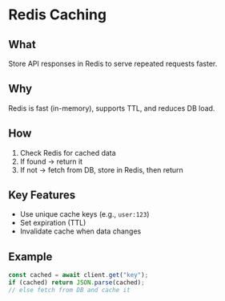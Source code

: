 # Redis Caching

## What
Store API responses in Redis to serve repeated requests faster.

## Why
Redis is fast (in-memory), supports TTL, and reduces DB load.

## How
1. Check Redis for cached data
2. If found → return it
3. If not → fetch from DB, store in Redis, then return

## Key Features
- Use unique cache keys (e.g., `user:123`)
- Set expiration (TTL)
- Invalidate cache when data changes

## Example
```javascript
const cached = await client.get("key");
if (cached) return JSON.parse(cached);
// else fetch from DB and cache it
```